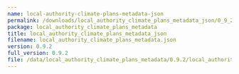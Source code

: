 ```yaml
---
name: local-authority-climate-plans-metadata-json
permalink: /downloads/local_authority_climate_plans_metadata_json/0_9_2
package: local_authority_climate_plans_metadata
title: local_authority_climate_plans_metadata_json
filename: local_authority_climate_plans_metadata.json
version: 0.9.2
full_version: 0.9.2
file: /data/local_authority_climate_plans_metadata/0.9.2/local_authority_climate_plans_metadata.json
---
```

